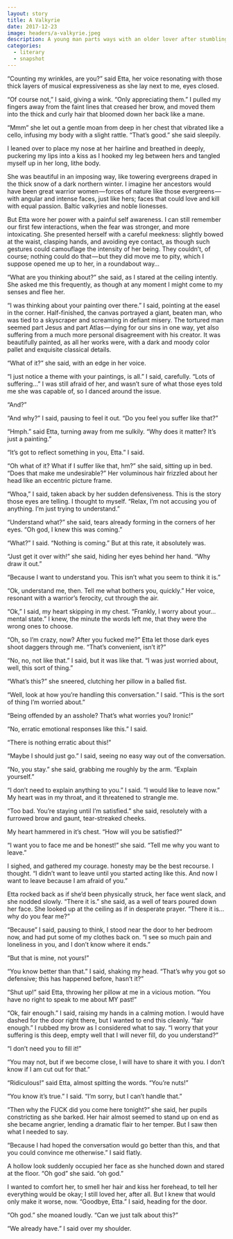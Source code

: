 ```yaml
---
layout: story
title: A Valkyrie
date: 2017-12-23
image: headers/a-valkyrie.jpeg
description: A young man parts ways with an older lover after stumbling upon irreconcilable differences.
categories: 
  - literary
  - snapshot
---
```


“Counting my wrinkles, are you?” said Etta, her voice resonating with those thick layers of musical expressiveness as she lay next to me, eyes closed.

“Of course not,” I said, giving a wink. “Only appreciating them.” I pulled my fingers away from the faint lines that creased her brow, and moved them into the thick and curly hair that bloomed down her back like a mane.

“Mmm” she let out a gentle moan from deep in her chest that vibrated like a cello, infusing my body with a slight rattle. “That’s good.” she said sleepily.

I leaned over to place my nose at her hairline and breathed in deeply, puckering my lips into a kiss as I hooked my leg between hers and tangled myself up in her long, lithe body.

She was beautiful in an imposing way, like towering evergreens draped in the thick snow of a dark northern winter. I imagine her ancestors would have been great warrior women — forces of nature like those evergreens — with angular and intense faces, just like hers; faces that could love and kill with equal passion. Baltic valkyries and noble lionesses.

But Etta wore her power with a painful self awareness. I can still remember our first few interactions, when the fear was stronger, and more intoxicating. She presented herself with a careful meekness: slightly bowed at the waist, clasping hands, and avoiding eye contact, as though such gestures could camouflage the intensity of her being. They couldn’t, of course; nothing could do that — but they did move me to pity, which I suppose opened me up to her, in a roundabout way…

“What are you thinking about?” she said, as I stared at the ceiling intently. She asked me this frequently, as though at any moment I might come to my senses and flee her.

“I was thinking about your painting over there.” I said, pointing at the easel in the corner. Half-finished, the canvas portrayed a giant, beaten man, who was tied to a skyscraper and screaming in defiant misery. The tortured man seemed part Jesus and part Atlas — dying for our sins in one way, yet also suffering from a much more personal disagreement with his creator. It was beautifully painted, as all her works were, with a dark and moody color pallet and exquisite classical details.

“What of it?” she said, with an edge in her voice.

“I just notice a theme with your paintings, is all.” I said, carefully. “Lots of suffering…” I was still afraid of her, and wasn’t sure of what those eyes told me she was capable of, so I danced around the issue.

“And?”

“And why?” I said, pausing to feel it out. “Do you feel you suffer like that?”

“Hmph.” said Etta, turning away from me sulkily. “Why does it matter? It’s just a painting.”

“It’s got to reflect something in you, Etta.” I said.

“Oh what of it? What if I suffer like that, hm?” she said, sitting up in bed. “Does that make me undesirable?” Her voluminous hair frizzled about her head like an eccentric picture frame.

“Whoa,” I said, taken aback by her sudden defensiveness. This is the story those eyes are telling. I thought to myself. “Relax, I’m not accusing you of anything. I’m just trying to understand.”

“Understand what?” she said, tears already forming in the corners of her eyes. “Oh god, I knew this was coming.”

“What?” I said. “Nothing is coming.” But at this rate, it absolutely was.

“Just get it over with!” she said, hiding her eyes behind her hand. “Why draw it out.”

“Because I want to understand you. This isn’t what you seem to think it is.”

“Ok, understand me, then. Tell me what bothers you, quickly.” Her voice, resonant with a warrior’s ferocity, cut through the air.

“Ok,” I said, my heart skipping in my chest. “Frankly, I worry about your… mental state.” I knew, the minute the words left me, that they were the wrong ones to choose.

“Oh, so I’m crazy, now? After you fucked me?” Etta let those dark eyes shoot daggers through me. “That’s convenient, isn’t it?”

“No, no, not like that.” I said, but it was like that. “I was just worried about, well, this sort of thing.”

“What’s this?” she sneered, clutching her pillow in a balled fist.

“Well, look at how you’re handling this conversation.” I said. “This is the sort of thing I’m worried about.”

“Being offended by an asshole? That’s what worries you? Ironic!”

“No, erratic emotional responses like this.” I said.

“There is nothing erratic about this!”

“Maybe I should just go.” I said, seeing no easy way out of the conversation.

“No, you stay.” she said, grabbing me roughly by the arm. “Explain yourself.”

“I don’t need to explain anything to you.” I said. “I would like to leave now.” My heart was in my throat, and it threatened to strangle me.

“Too bad. You’re staying until I’m satisfied.” she said, resolutely with a furrowed brow and gaunt, tear-streaked cheeks.

My heart hammered in it’s chest. “How will you be satisfied?”

“I want you to face me and be honest!” she said. “Tell me why you want to leave.”

I sighed, and gathered my courage. honesty may be the best recourse. I thought. “I didn’t want to leave until you started acting like this. And now I want to leave because I am afraid of you.”

Etta rocked back as if she’d been physically struck, her face went slack, and she nodded slowly. “There it is.” she said, as a well of tears poured down her face. She looked up at the ceiling as if in desperate prayer. “There it is… why do you fear me?”

“Because” I said, pausing to think, I stood near the door to her bedroom now, and had put some of my clothes back on. “I see so much pain and loneliness in you, and I don’t know where it ends.”

“But that is mine, not yours!”

“You know better than that.” I said, shaking my head. “That’s why you got so defensive; this has happened before, hasn’t it?”

“Shut up!” said Etta, throwing her pillow at me in a vicious motion. “You have no right to speak to me about MY past!”

“Ok, fair enough.” I said, raising my hands in a calming motion. I would have dashed for the door right there, but I wanted to end this cleanly. “fair enough.” I rubbed my brow as I considered what to say. “I worry that your suffering is this deep, empty well that I will never fill, do you understand?”

“I don’t need you to fill it!”

“You may not, but if we become close, I will have to share it with you. I don’t know if I am cut out for that.”

“Ridiculous!” said Etta, almost spitting the words. “You’re nuts!”

“You know it’s true.” I said. “I’m sorry, but I can’t handle that.”

“Then why the FUCK did you come here tonight?” she said, her pupils constricting as she barked. Her hair almost seemed to stand up on end as she became angrier, lending a dramatic flair to her temper. But I saw then what I needed to say.

“Because I had hoped the conversation would go better than this, and that you could convince me otherwise.” I said flatly.

A hollow look suddenly occupied her face as she hunched down and stared at the floor. “Oh god” she said. “oh god.”

I wanted to comfort her, to smell her hair and kiss her forehead, to tell her everything would be okay; I still loved her, after all. But I knew that would only make it worse, now. “Goodbye, Etta.” I said, heading for the door.

“Oh god.” she moaned loudly. “Can we just talk about this?”

“We already have.” I said over my shoulder.